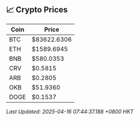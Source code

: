 ## 📈 Crypto Prices

| Coin | Price |
| ---- | ----- |
| BTC | $83622.6306 |
| ETH | $1589.6945 |
| BNB | $580.0353 |
| CRV | $0.5815 |
| ARB | $0.2805 |
| OKB | $51.9360 |
| DOGE | $0.1537 |

_Last Updated: 2025-04-16 07:44:37.188 +0800 HKT_